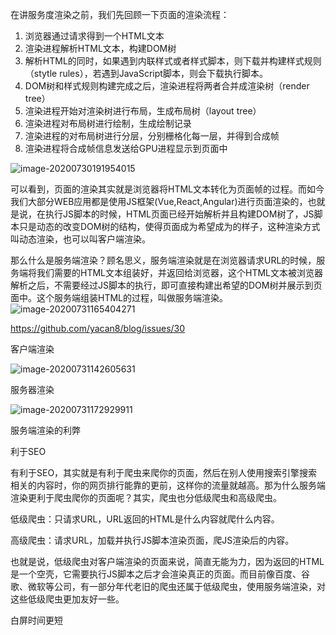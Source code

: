 在讲服务度渲染之前，我们先回顾一下页面的渲染流程：

1. 浏览器通过请求得到一个HTML文本
2. 渲染进程解析HTML文本，构建DOM树
3. 解析HTML的同时，如果遇到内联样式或者样式脚本，则下载并构建样式规则（stytle rules），若遇到JavaScript脚本，则会下载执行脚本。
4. DOM树和样式规则构建完成之后，渲染进程将两者合并成渲染树（render tree）
5. 渲染进程开始对渲染树进行布局，生成布局树（layout tree）
6. 渲染进程对布局树进行绘制，生成绘制记录
7. 渲染进程的对布局树进行分层，分别栅格化每一层，并得到合成帧
8. 渲染进程将合成帧信息发送给GPU进程显示到页面中

![image-20200730191954015](https://raw.githubusercontent.com/yacan8/blog/master/images/%E6%9C%8D%E5%8A%A1%E7%AB%AF%E6%B8%B2%E6%9F%93%E5%8E%9F%E7%90%86/image-20200730191954015.png)

可以看到，页面的渲染其实就是浏览器将HTML文本转化为页面帧的过程。而如今我们大部分WEB应用都是使用JS框架(Vue,React,Angular)进行页面渲染的，也就是说，在执行JS脚本的时候，HTML页面已经开始解析并且构建DOM树了，JS脚本只是动态的改变DOM树的结构，使得页面成为希望成为的样子，这种渲染方式叫动态渲染，也可以叫客户端渲染。

那么什么是服务端渲染？顾名思义，服务端渲染就是在浏览器请求URL的时候，服务端将我们需要的HTML文本组装好，并返回给浏览器，这个HTML文本被浏览器解析之后，不需要经过JS脚本的执行，即可直接构建出希望的DOM树并展示到页面中。这个服务端组装HTML的过程，叫做服务端渲染。![image-20200731165404271](https://raw.githubusercontent.com/yacan8/blog/master/images/%E6%9C%8D%E5%8A%A1%E7%AB%AF%E6%B8%B2%E6%9F%93%E5%8E%9F%E7%90%86/image-20200731165404271.png)

https://github.com/yacan8/blog/issues/30

客户端渲染

![image-20200731142605631](https://raw.githubusercontent.com/yacan8/blog/master/images/%E6%9C%8D%E5%8A%A1%E7%AB%AF%E6%B8%B2%E6%9F%93%E5%8E%9F%E7%90%86/image-20200731142605631.png)



服务器渲染

![image-20200731172929911](https://raw.githubusercontent.com/yacan8/blog/master/images/%E6%9C%8D%E5%8A%A1%E7%AB%AF%E6%B8%B2%E6%9F%93%E5%8E%9F%E7%90%86/image-20200731172929911.png)

服务端渲染的利弊

利于SEO

有利于SEO，其实就是有利于爬虫来爬你的页面，然后在别人使用搜索引擎搜索相关的内容时，你的网页排行能靠的更前，这样你的流量就越高。那为什么服务端渲染更利于爬虫爬你的页面呢？其实，爬虫也分低级爬虫和高级爬虫。

低级爬虫：只请求URL，URL返回的HTML是什么内容就爬什么内容。

高级爬虫：请求URL，加载并执行JS脚本渲染页面，爬JS渲染后的内容。

也就是说，低级爬虫对客户端渲染的页面来说，简直无能为力，因为返回的HTML是一个空壳，它需要执行JS脚本之后才会渲染真正的页面。而目前像百度、谷歌、微软等公司，有一部分年代老旧的爬虫还属于低级爬虫，使用服务端渲染，对这些低级爬虫更加友好一些。

白屏时间更短



































































































































































































